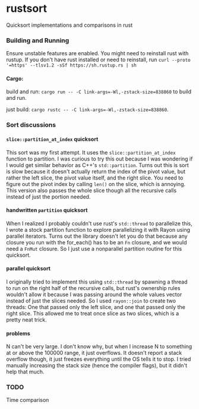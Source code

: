 # rustsort
Quicksort implementations and comparisons in rust

### Building and Running
Ensure unstable features are enabled. You might need to reinstall rust with rustup.
If you don't have rust installed or need to reinstall, run `curl --proto '=https' --tlsv1.2 -sSf https://sh.rustup.rs | sh`

#### Cargo:
build and run: `cargo run -- -C link-args=-Wl,-zstack-size=838860` to build and run.

just build: `cargo rustc -- -C link-args=-Wl,-zstack-size=838860`.

### Sort discussions
#### `slice::partition_at_index` quicksort
This sort was my first attempt. It uses the `slice::partition_at_index` function to partition. I was curious to try this out because I was wondering if I would get similar behavior as C++'s `std::partition`.  Turns out this is sort is slow because it doesn't actually return the index of the pivot value, but rather the left slice, the pivot value itself, and the right slice. You need to figure out the pivot index by calling `len()` on the slice, which is annoying.  This version also passes the whole slice though all the recursive calls instead of just the portion needed.

#### handwritten `partition` quicksort
When I realized I probably couldn't use rust's `std::thread` to parallelize this, I wrote a stock partition function to explore parallelizing it with Rayon using parallel iterators. Turns out the library doesn't let you do that because any closure you run with the for_each() has to be an `Fn` closure, and we would need a `FnMut` closure. So I just use a nonparallel partition routine for this quicksort.

#### parallel quicksort
I originally tried to implement this using `std::thread` by spawning a thread to run on the right half of the recursive calls, but rust's ownership rules wouldn't allow it because I was passing around the whole values vector instead of just the slices needed. So I used `rayon::join` to create two threads: One that passed only the left slice, and one that passed only the right slice.  This allowed me to treat once slice as two slices, which is a pretty neat trick.

#### problems
N can't be very large. I don't know why, but when I increase N to something at or above the 100000 range, it just overflows. It doesn't report a stack overflow though, it just freezes everything until the OS tells it to stop.  I tried manually increasing the stack size (hence the compiler flags), but it didn't help that much.

### TODO
Time comparison